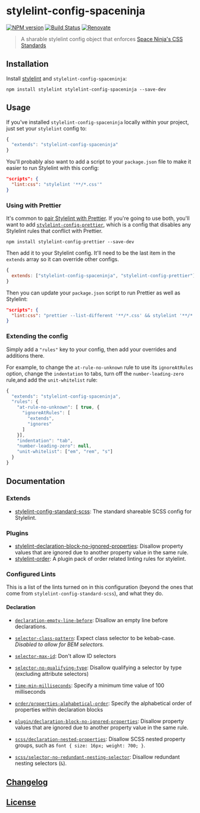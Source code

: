 # stylelint-config-spaceninja

[![NPM version](http://img.shields.io/npm/v/stylelint-config-spaceninja.svg)](https://www.npmjs.org/package/stylelint-config-spaceninja) [![Build Status](https://github.com/spaceninja/stylelint-config-spaceninja/workflows/CI/badge.svg)](https://github.com/spaceninja/stylelint-config-spaceninja/actions?query=workflow%3ACI) [![Renovate](https://img.shields.io/badge/renovate-enabled-brightgreen.svg)](https://renovatebot.com)

> A sharable stylelint config object that enforces [Space Ninja's CSS Standards](https://github.com/spaceninja/css-standards)

## Installation

Install [stylelint](https://stylelint.io/) and `stylelint-config-spaceninja`:

```
npm install stylelint stylelint-config-spaceninja --save-dev
```

## Usage

If you've installed `stylelint-config-spaceninja` locally within your project, just set your `stylelint` config to:

```js
{
  "extends": "stylelint-config-spaceninja"
}
```

You'll probably also want to add a script to your `package.json` file to make it easier to run Stylelint with this config:

```json
"scripts": {
  "lint:css": "stylelint '**/*.css'"
}
```

### Using with Prettier

It's common to [pair Stylelint with Prettier](https://prettier.io/docs/en/integrating-with-linters.html#stylelint). If you're going to use both, you'll want to add [`stylelint-config-prettier`](https://github.com/prettier/stylelint-config-prettier), which is a config that disables any Stylelint rules that conflict with Prettier.

```
npm install stylelint-config-prettier --save-dev
```

Then add it to your Stylelint config. It'll need to be the last item in the `extends` array so it can override other configs.

```js
{
  extends: ["stylelint-config-spaceninja", "stylelint-config-prettier"],
}
```

Then you can update your `package.json` script to run Prettier as well as Stylelint:

```json
"scripts": {
  "lint:css": "prettier --list-different '**/*.css' && stylelint '**/*.css'"
}
```

### Extending the config

Simply add a `"rules"` key to your config, then add your overrides and additions there.

For example, to change the `at-rule-no-unknown` rule to use its `ignoreAtRules` option, change the `indentation` to tabs, turn off the `number-leading-zero` rule,and add the `unit-whitelist` rule:

```js
{
  "extends": "stylelint-config-spaceninja",
  "rules": {
    "at-rule-no-unknown": [ true, {
      "ignoreAtRules": [
        "extends",
        "ignores"
      ]
    }],
    "indentation": "tab",
    "number-leading-zero": null,
    "unit-whitelist": ["em", "rem", "s"]
  }
}
```

## Documentation

### Extends

- [stylelint-config-standard-scss](https://github.com/stylelint-scss/stylelint-config-standard-scss): The standard shareable SCSS config for Stylelint.

### Plugins

- [stylelint-declaration-block-no-ignored-properties](https://github.com/kristerkari/stylelint-declaration-block-no-ignored-properties): Disallow property values that are ignored due to another property value in the same rule.
- [stylelint-order](https://github.com/hudochenkov/stylelint-order): A plugin pack of order related linting rules for stylelint.

### Configured Lints

This is a list of the lints turned on in this configuration (beyond the ones that come from `stylelint-config-standard-scss`), and what they do.

#### Declaration

- [`declaration-empty-line-before`](https://github.com/stylelint/stylelint/blob/master/lib/rules/declaration-empty-line-before/README.md): Disallow an empty line before declarations.
- [`selector-class-pattern`](https://github.com/stylelint/stylelint/blob/master/lib/rules/selector-class-pattern/README.md): Expect class selector to be kebab-case. _Disabled to allow for BEM selectors._
- [`selector-max-id`](https://github.com/stylelint/stylelint/blob/master/lib/rules/selector-max-id/README.md): Don't allow ID selectors
- [`selector-no-qualifying-type`](https://github.com/stylelint/stylelint/blob/master/lib/rules/selector-no-qualifying-type/README.md): Disallow qualifying a selector by type (excluding attribute selectors)
- [`time-min-milliseconds`](https://github.com/stylelint/stylelint/blob/master/lib/rules/time-min-milliseconds/README.md): Specify a minimum time value of 100 milliseconds

- [`order/properties-alphabetical-order`](https://github.com/hudochenkov/stylelint-order/blob/master/rules/properties-alphabetical-order/README.md): Specify the alphabetical order of properties within declaration blocks

- [`plugin/declaration-block-no-ignored-properties`](https://github.com/kristerkari/stylelint-declaration-block-no-ignored-properties): Disallow property values that are ignored due to another property value in the same rule.

- [`scss/declaration-nested-properties`](https://github.com/kristerkari/stylelint-scss/blob/master/src/rules/declaration-nested-properties/README.md): Disallow SCSS nested property groups, such as `font { size: 16px; weight: 700; }`.
- [`scss/selector-no-redundant-nesting-selector`](https://github.com/kristerkari/stylelint-scss/blob/master/src/rules/selector-no-redundant-nesting-selector/README.md): Disallow redundant nesting selectors (`&`).

## [Changelog](CHANGELOG.md)

## [License](LICENSE)
